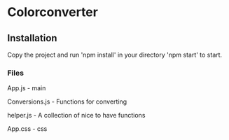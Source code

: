 # Colorconverter

## Installation
Copy the project and run 'npm install' in your directory
'npm start' to start.

### Files
App.js - main

Conversions.js - Functions for converting

helper.js - A collection of nice to have functions

App.css - css

